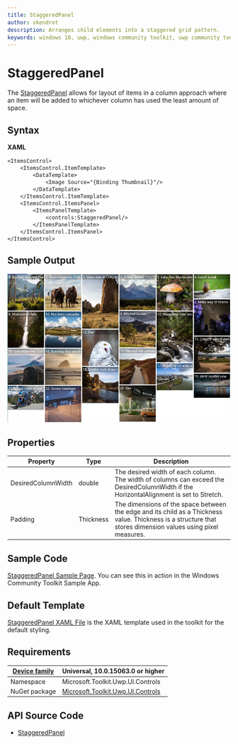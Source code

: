 ```yaml
---
title: StaggeredPanel
author: skendrot
description: Arranges child elements into a staggered grid pattern.
keywords: windows 10, uwp, windows community toolkit, uwp community toolkit, uwp toolkit, StaggeredPanel 
---
```


# StaggeredPanel
The [StaggeredPanel](https://docs.microsoft.com/en-us/dotnet/api/microsoft.toolkit.uwp.ui.controls.staggeredpanel) allows for layout of items in a column approach where an item will be added to whichever column has used the least amount of space.

## Syntax

**XAML**

```xaml
<ItemsControl>
    <ItemsControl.ItemTemplate>
        <DataTemplate>
            <Image Source="{Binding Thumbnail}"/>
        </DataTemplate>
    </ItemsControl.ItemTemplate>
    <ItemsControl.ItemsPanel>
        <ItemsPanelTemplate>
            <controls:StaggeredPanel/>
        </ItemsPanelTemplate>
    </ItemsControl.ItemsPanel>
</ItemsControl>
```

## Sample Output

![StaggeredPanel](../resources/images/Controls-StaggeredPanel.jpg "StaggeredPanel")

## Properties

| Property | Type | Description |
| -- | -- | -- |
| DesiredColumnWidth | double | The desired width of each column. The width of columns can exceed the DesiredColumnWidth if the HorizontalAlignment is set to Stretch. |
| Padding | Thickness | The dimensions of the space between the edge and its child as a Thickness value. Thickness is a structure that stores dimension values using pixel measures. |

## Sample Code

[StaggeredPanel Sample Page](https://github.com/Microsoft/WindowsCommunityToolkit//tree/master/Microsoft.Toolkit.Uwp.SampleApp/SamplePages/StaggeredPanel). You can see this in action in the Windows Community Toolkit Sample App.

## Default Template

[StaggeredPanel XAML File](https://github.com/Microsoft/WindowsCommunityToolkit//blob/master/Microsoft.Toolkit.Uwp.UI.Controls/StaggeredPanel/StaggeredPanel.xaml) is the XAML template used in the toolkit for the default styling.

## Requirements

| [Device family](http://go.microsoft.com/fwlink/p/?LinkID=526370#device-families) | Universal, 10.0.15063.0 or higher   |
| -- | -- |
| Namespace | Microsoft.Toolkit.Uwp.UI.Controls |
| NuGet package | [Microsoft.Toolkit.Uwp.UI.Controls](https://www.nuget.org/packages/Microsoft.Toolkit.Uwp.UI.Controls/) |

## API Source Code

- [StaggeredPanel](https://github.com/Microsoft/WindowsCommunityToolkit//tree/master/Microsoft.Toolkit.Uwp.UI.Controls/StaggeredPanel)